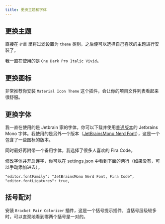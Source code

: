 ```yaml
---
title: 更换主题和字体
---
```


## 更换主题

直接在 `扩展` 里将过滤设置为 `theme` 类别，之后便可以选择自己喜欢的主题进行安装了。

我一直在使用的是 `One Dark Pro Italic Vivid`。

## 更换图标

非常推荐你安装 `Material Icon Theme` 这个插件，会让你的项目文件列表看起来很舒服。

## 更换字体

我一直在使用的是 Jetbrain 家的字体，你可以下载并使用[普通版本](https://github.com/JetBrains/JetBrainsMono)的 Jetbrains Mono 字体。我使用的是另外一个版本（[JetBrainsMono Nerd Font](https://github.com/ryanoasis/nerd-fonts/blob/master/patched-fonts/JetBrainsMono/Ligatures/Regular/complete/JetBrains%20Mono%20Regular%20Nerd%20Font%20Complete%20Mono.ttf)），这是一个包含了一些图标的版本。

同时最好再附带一个备用字体，我选择了很多人喜欢的 Fira Code。

修改字体并开启连字，你可以在 settings.json 中看到下面的两行（如果没有，可以手动添加进去）。

```
"editor.fontFamily": "JetBrainsMono Nerd Font, Fira Code",
"editor.fontLigatures": true,
```

## 括号配对

安装 `Bracket Pair Colorizer` 插件，这是一个括号提示插件，当括号层级较多时，可以直观地看到哪两个括号是一对的。
